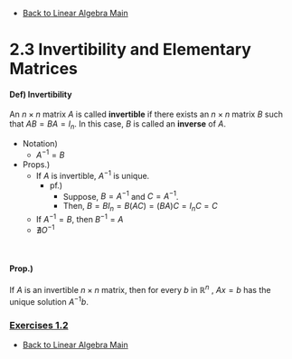 * [Back to Linear Algebra Main](../../main.md)

# 2.3 Invertibility and Elementary Matrices

#### Def) Invertibility
An $n \times n$ matrix $A$ is called **invertible** if there exists an $n \times n$ matrix $B$ such that $AB = BA = I_n$. In this case, $B$ is called an **inverse** of $A$.
- Notation)
  - $A^{-1} = B$
- Props.)
  - If $A$ is invertible, $A^{-1}$ is unique.
    - pf.)
      - Suppose, $B=A^{-1}$ and $C=A^{-1}$.
      - Then, $B = BI_n = B(AC) = (BA)C = I_nC = C$
  - If $A^{-1} = B$, then $B^{-1} = A$
  - $\nexists O^{-1}$

<br>

#### Prop.)
If $A$ is an invertible $n \times n$ matrix, then for every $b$ in $\mathbb{R}^n$ , $Ax = b$ has the unique solution $A^{−1}b$.


### [Exercises 1.2](./exercises.md)





* [Back to Linear Algebra Main](../../main.md)